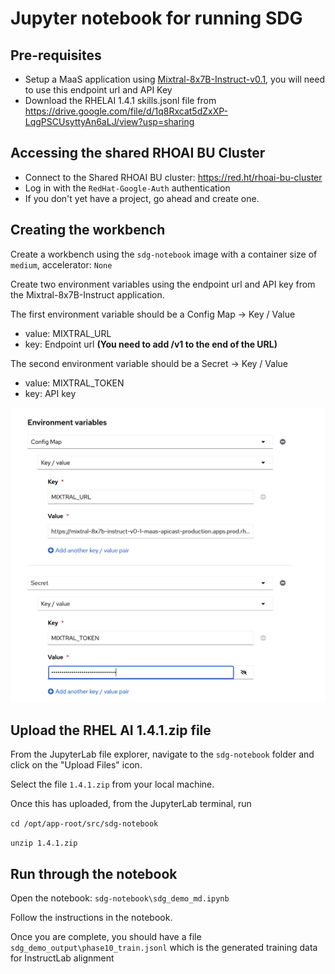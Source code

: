 # Jupyter notebook for running SDG

## Pre-requisites

* Setup a MaaS application using [Mixtral-8x7B-Instruct-v0.1](https://maas.apps.prod.rhoai.rh-aiservices-bu.com/admin/applications/new?service_id=mixtral-8x7b-instruct-v0-1), you will need to use this endpoint url and API Key
* Download the RHELAI 1.4.1 skills.jsonl file from https://drive.google.com/file/d/1q8Rxcat5dZxXP-LqgPSCUsyttyAn6aLJ/view?usp=sharing

## Accessing the shared RHOAI BU Cluster

* Connect to the Shared RHOAI BU cluster: https://red.ht/rhoai-bu-cluster
* Log in with the `RedHat-Google-Auth` authentication
* If you don't yet have a project, go ahead and create one.

## Creating the workbench

Create a workbench using the `sdg-notebook` image with a container size of `medium`, accelerator: `None`

Create two environment variables using the endpoint url and API key from the Mixtral-8x7B-Instruct application.

The first environment variable should be a Config Map -> Key / Value
* value: MIXTRAL_URL
* key: Endpoint url  <b>(You need to add /v1 to the end of the URL)</b>

The second environment variable should be a Secret -> Key / Value
* value: MIXTRAL_TOKEN
* key: API key

![image](assets/workbench-env.png)


## Upload the RHEL AI 1.4.1.zip file

From the JupyterLab file explorer, navigate to the `sdg-notebook` folder and click on the "Upload Files" icon.

Select the file `1.4.1.zip` from your local machine.

Once this has uploaded, from the JupyterLab terminal, run

`cd /opt/app-root/src/sdg-notebook`

`unzip 1.4.1.zip`

## Run through the notebook

Open the notebook: `sdg-notebook\sdg_demo_md.ipynb` 

Follow the instructions in the notebook.

Once you are complete, you should have a file `sdg_demo_output\phase10_train.jsonl` which is the generated training data for InstructLab alignment


